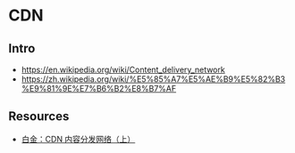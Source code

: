# CDN


## Intro

- https://en.wikipedia.org/wiki/Content_delivery_network
- https://zh.wikipedia.org/wiki/%E5%85%A7%E5%AE%B9%E5%82%B3%E9%81%9E%E7%B6%B2%E8%B7%AF


## Resources

- [白金：CDN 内容分发网络（上）](https://mp.weixin.qq.com/s?__biz=MjM5NTU2MTQwNA==&mid=2650653458&idx=3&sn=b658019ef6407a7d00f784f6f0cf238f)

